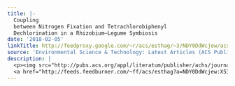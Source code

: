 ```yaml
---
title: |-
  Coupling
  between Nitrogen Fixation and Tetrachlorobiphenyl
  Dechlorination in a Rhizobium–Legume Symbiosis
date: '2018-02-05'
linkTitle: http://feedproxy.google.com/~r/acs/esthag/~3/NDY0DdWcjew/acs.est.7b05667
source: 'Environmental Science & Technology: Latest Articles (ACS Publications)'
description: |
  <p><img src="http://pubs.acs.org/appl/literatum/publisher/achs/journals/content/esthag/0/esthag.ahead-of-print/acs.est.7b05667/20180204/images/medium/es-2017-056675_0006.gif" alt="TOC Graphic"/></p><div><cite>Environmental Science & Technology</cite></div><div>DOI: 10.1021/acs.est.7b05667</div><div class="feedflare">
  <a href="http://feeds.feedburner.com/~ff/acs/esthag?a=NDY0DdWcjew:X53-EntWKNI:yIl2AUoC8zA"><img src="http://feeds.feedburner.com/~ff/acs/esthag?d=yIl2AUoC8zA" border="0"></img></a>
---
```

